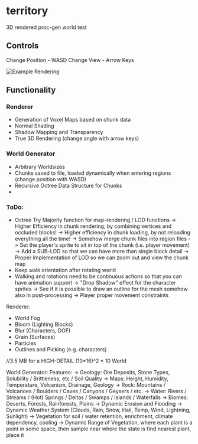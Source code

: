 # territory
3D rendered proc-gen world test

## Controls
Change Position - WASD
Change View - Arrow Keys

![Example Rendering](https://github.com/weigert/territory/blob/master/territory.png)

## Functionality
### Renderer
- Generation of Voxel Maps based on chunk data
- Normal Shading
- Shadow Mapping and Transparency
- True 3D Rendering (change angle with arrow keys)

### World Generator
- Arbitrary Worldsizes
- Chunks saved to file, loaded dynamically when entering regions (change position with WASD)
- Recursive Octree Data Structure for Chunks
- 

### ToDo:
- Octree Try Majority function for map-rendering / LOD functions
-> Higher Efficiency in chunk rendering, by combining vertices and occluded blocks!
-> Higher efficiency in chunk loading, by not reloading everything all the time!
-> Somehow merge chunk files into region files
-> Set the player's sprite to sit in top of the chunk (i.e. player movement)
-> Add a SUB-LOD so that we can have more than single block detail
-> Proper Implementation of LOD so we can zoom out and view the chunk map
- Keep walk orientation after rotating world
- Walking and rotations need to be continuous actions so that you can have animation support
-> "Drop Shadow" effect for the character sprites
-> See if it is possible to draw an outline for the mesh somehow also in post-processing
-> Player proper movement constraints

Renderer:
- World Fog
- Bloom (Lighting Blocks)
- Blur (Characters, DOF)
- Grain (Surfaces)
- Particles
- Outlines and Picking (e.g. characters)

//3.5 MB for a HIGH-DETAIL (10*16)^2 * 10 World

World Generator:
Features:
	-> Geology: Ore Deposits, Stone Types, Solubility / Brittleness, etc / Soil Quality
	-> Maps: Height, Humidity, Temperature, Volcanism, Drainage, Geology
	-> Rock: Mountains / Volcanoes / Boulders / Caves / Canyons / Geysers / etc.
	-> Water: Rivers / Streams / (Hot) Springs / Deltas / Swamps / Islands / Waterfalls
	-> Biomes: Deserts, Forests, Rainforests, Plains
	-> Dynamic Erosion and Flooding
	-> Dynamic Weather System (Clouds, Rain, Snow, Hail, Temp, Wind, Lightning, Sunlight)
	-> Vegetation for soil / water retention, enrichment, climate dependency, cooling
	-> Dynamic Range of Vegetation, where each plant is a point in some space, then sample near where the state is find nearest plant, place it
